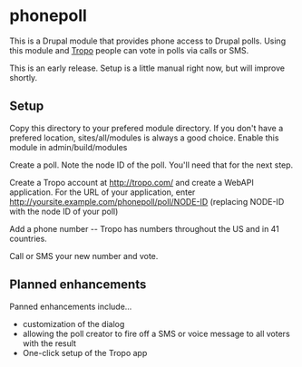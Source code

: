 phonepoll
=========

This is a Drupal module that provides phone access to Drupal polls. Using this module and [Tropo](http://tropo.com/) people can vote in polls via calls or SMS.

This is an early release. Setup is a little manual right now, but will improve shortly.

Setup
-----

Copy this directory to your prefered module directory. If you don't have a prefered location, sites/all/modules is always a good choice. Enable this module in admin/build/modules

Create a poll. Note the node ID of the poll. You'll need that for the next step.

Create a Tropo account at http://tropo.com/ and create a WebAPI application. For the URL of your application, enter http://yoursite.example.com/phonepoll/poll/NODE-ID (replacing NODE-ID with the node ID of your poll)

Add a phone number -- Tropo has numbers throughout the US and in 41 countries.

Call or SMS your new number and vote.

Planned enhancements
--------------------

Panned enhancements include...

* customization of the dialog
* allowing the poll creator to fire off a SMS or voice message to all voters with the result
* One-click setup of the Tropo app